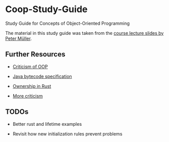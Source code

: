 # Coop-Study-Guide

Study Guide for Concepts of Object-Oriented Programming

The material in this study guide was taken from the [course lecture slides by Peter Müller](https://www.pm.inf.ethz.ch/education/courses/COOP.html).

## Further Resources

- [Criticism of OOP](https://www.youtube.com/watch?v=QM1iUe6IofM)

- [Java bytecode specification](https://www.coley.software/Recaf-documentation/use-bytecode-list.html)

- [Ownership in Rust](https://cognitive-engineering-lab.github.io/aquascope/)

- [More criticism](https://www.youtube.com/watch?v=dQw4w9WgXcQ)

## TODOs

- Better rust and lifetime examples

- Revisit how new initialization rules prevent problems